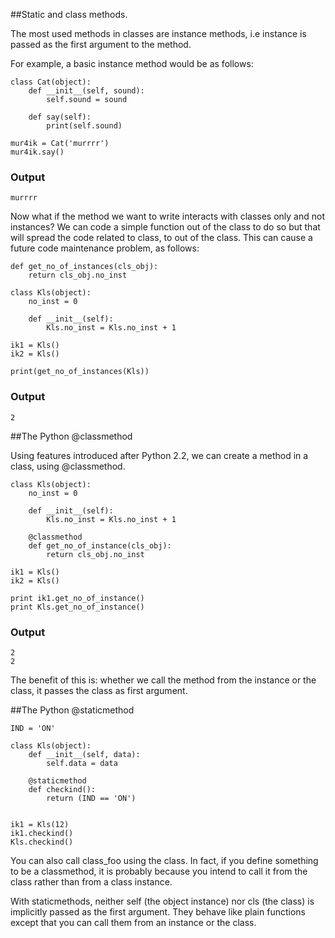 ##Static and class methods.


The most used methods in classes are instance methods, i.e instance is passed as the first argument to the method.

For example, a basic instance method would be as follows:

    class Cat(object):
        def __init__(self, sound):
            self.sound = sound
     
        def say(self):
            print(self.sound)
     
    mur4ik = Cat('murrrr')
    mur4ik.say()

### Output

    murrrr

Now what if the method we want to write interacts with classes only and not instances? 
We can code a simple function out of the class to do so but that will spread the code related to class, to out of the class. 
This can cause a future code maintenance problem, as follows:


    def get_no_of_instances(cls_obj):
        return cls_obj.no_inst
     
    class Kls(object):
        no_inst = 0
     
        def __init__(self):
            Kls.no_inst = Kls.no_inst + 1
     
    ik1 = Kls()
    ik2 = Kls()
     
    print(get_no_of_instances(Kls))


### Output

    2



##The Python @classmethod

Using features introduced after Python 2.2, we can create a method in a class, using @classmethod.



    class Kls(object):
        no_inst = 0
     
        def __init__(self):
            Kls.no_inst = Kls.no_inst + 1
     
        @classmethod
        def get_no_of_instance(cls_obj):
            return cls_obj.no_inst
     
    ik1 = Kls()
    ik2 = Kls()
     
    print ik1.get_no_of_instance()
    print Kls.get_no_of_instance()


### Output

    2
    2


The benefit of this is: whether we call the method from the instance or the class, it passes the class as first argument.



##The Python @staticmethod


    IND = 'ON'
     
    class Kls(object):
        def __init__(self, data):
            self.data = data
     
        @staticmethod
        def checkind():
            return (IND == 'ON')

     
    ik1 = Kls(12)
    ik1.checkind()
    Kls.checkind()


You can also call class_foo using the class. In fact, if you define something to be a classmethod, it is probably because you intend to call it from the class rather than from a class instance. 

With staticmethods, neither self (the object instance) nor cls (the class) is implicitly passed as the first argument. 
They behave like plain functions except that you can call them from an instance or the class.










